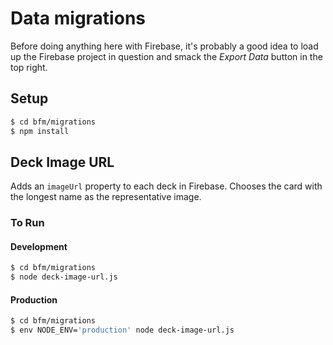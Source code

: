 # Data migrations

Before doing anything here with Firebase, it's probably a good idea to load up
the Firebase project in question and smack the _Export Data_ button in the top
right.

## Setup

```sh
$ cd bfm/migrations
$ npm install
```

## Deck Image URL

Adds an `imageUrl` property to each deck in Firebase. Chooses the card with the
longest name as the representative image.

### To Run

#### Development

```sh
$ cd bfm/migrations
$ node deck-image-url.js
```

#### Production

```sh
$ cd bfm/migrations
$ env NODE_ENV='production' node deck-image-url.js
```
